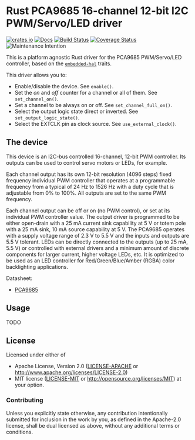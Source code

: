 # Rust PCA9685 16-channel 12-bit I2C PWM/Servo/LED driver

[![crates.io](https://img.shields.io/crates/v/pwm-pca9685.svg)](https://crates.io/crates/pwm-pca9685)
[![Docs](https://docs.rs/pwm-pca9685/badge.svg)](https://docs.rs/pwm-pca9685)
[![Build Status](https://travis-ci.org/eldruin/pwm-pca9685-rs.svg?branch=master)](https://travis-ci.org/eldruin/pwm-pca9685-rs)
[![Coverage Status](https://coveralls.io/repos/github/eldruin/pwm-pca9685-rs/badge.svg?branch=master)](https://coveralls.io/github/eldruin/pwm-pca9685-rs?branch=master)
![Maintenance Intention](https://img.shields.io/badge/maintenance-actively--developed-brightgreen.svg)

This is a platform agnostic Rust driver for the PCA9685 PWM/Servo/LED
controller, based on the [`embedded-hal`] traits.

[`embedded-hal`]: https://github.com/rust-embedded/embedded-hal

This driver allows you to:
- Enable/disable the device. See `enable()`.
- Set the _on_ and _off_ counter for a channel or all of them. See `set_channel_on()`.
- Set a channel to be always on or off. See `set_channel_full_on()`.
- Select the output logic state direct or inverted. See `set_output_logic_state()`.
- Select the EXTCLK pin as clock source. See `use_external_clock()`.

## The device

This device is an I2C-bus controlled 16-channel, 12-bit PWM controller.
Its outputs can be used to control servo motors or LEDs, for example.

Each channel output has its own 12-bit resolution (4096 steps) fixed
frequency individual PWM controller that operates at a programmable
frequency from a typical of 24 Hz to 1526 Hz with a duty cycle that is
adjustable from 0% to 100%.
All outputs are set to the same PWM frequency.

Each channel output can be off or on (no PWM control), or set at its
individual PWM controller value. The output driver is programmed to be
either open-drain with a 25 mA current sink capability at 5 V or totem pole
with a 25 mA sink, 10 mA source capability at 5 V. The PCA9685 operates
with a supply voltage range of 2.3 V to 5.5 V and the inputs and outputs
are 5.5 V tolerant. LEDs can be directly connected to the outputs (up to
25 mA, 5.5 V) or controlled with external drivers and a minimum amount of
discrete components for larger current, higher voltage LEDs, etc.
It is optimized to be used as an LED controller for Red/Green/Blue/Amber
(RGBA) color backlighting applications.

Datasheet:
- [PCA9685](https://www.nxp.com/docs/en/data-sheet/PCA9685.pdf)


## Usage

TODO

## License

Licensed under either of

 * Apache License, Version 2.0 ([LICENSE-APACHE](LICENSE-APACHE) or
   http://www.apache.org/licenses/LICENSE-2.0)
 * MIT license ([LICENSE-MIT](LICENSE-MIT) or
   http://opensource.org/licenses/MIT) at your option.

### Contributing

Unless you explicitly state otherwise, any contribution intentionally submitted
for inclusion in the work by you, as defined in the Apache-2.0 license, shall
be dual licensed as above, without any additional terms or conditions.

